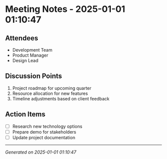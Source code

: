 # Meeting Notes - 2025-01-01 01:10:47

## Attendees
- Development Team
- Product Manager
- Design Lead

## Discussion Points
1. Project roadmap for upcoming quarter
2. Resource allocation for new features
3. Timeline adjustments based on client feedback

## Action Items
- [ ] Research new technology options
- [ ] Prepare demo for stakeholders
- [ ] Update project documentation

---
*Generated on 2025-01-01 01:10:47*
